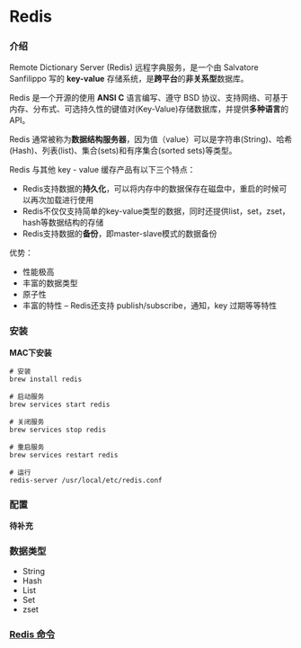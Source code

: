 # Redis

### 介绍

Remote Dictionary Server (Redis) 远程字典服务，是一个由 Salvatore Sanfilippo 写的 **key-value** 存储系统，是**跨平台**的**非关系型**数据库。

Redis 是一个开源的使用 **ANSI C** 语言编写、遵守 BSD 协议、支持网络、可基于内存、分布式、可选持久性的键值对(Key-Value)存储数据库，并提供**多种语言**的 API。

Redis 通常被称为**数据结构服务器**，因为值（value）可以是字符串(String)、哈希(Hash)、列表(list)、集合(sets)和有序集合(sorted sets)等类型。

Redis 与其他 key - value 缓存产品有以下三个特点：

- Redis支持数据的**持久化**，可以将内存中的数据保存在磁盘中，重启的时候可以再次加载进行使用
- Redis不仅仅支持简单的key-value类型的数据，同时还提供list，set，zset，hash等数据结构的存储
- Redis支持数据的**备份**，即master-slave模式的数据备份

优势：

- 性能极高
- 丰富的数据类型
- 原子性
- 丰富的特性 – Redis还支持 publish/subscribe，通知，key 过期等等特性

### 安装

**MAC下安装**

```shell
# 安装
brew install redis 

# 启动服务
brew services start redis

# 关闭服务
brew services stop redis

# 重启服务
brew services restart redis

# 运行
redis-server /usr/local/etc/redis.conf
```

### 配置

**待补充**

### 数据类型

- String
- Hash
- List
- Set
- zset

### [Redis 命令](https://www.runoob.com/redis/redis-commands.html)



